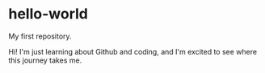 # hello-world
My first repository.

Hi!  I'm just learning about Github and coding, and I'm excited to see where this journey takes me.
